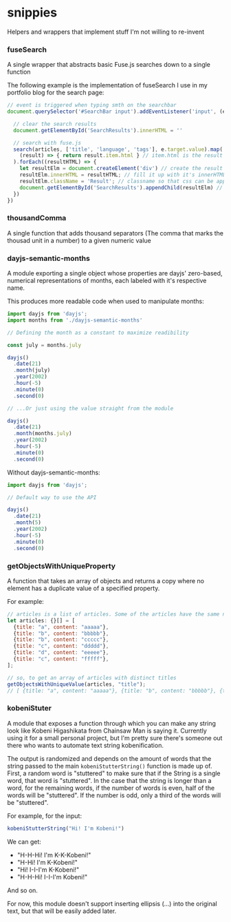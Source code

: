 # snippies
Helpers and wrappers that implement stuff I'm not willing to re-invent

<!--
Utils
  @cfuen/deep-equal
  @cfuen/unique-property
  @cfuen/remove-from-array
  @cfuen/thousand-comma
  @cfuen/kobeni-stutter

Snippets
  fuseSearch
  dayjs-semantic-months
-->

### fuseSearch
A single wrapper that abstracts basic Fuse.js searches down to a single function

The following example is the implementation of fuseSearch I use in my portfolio blog for the search page:

```javascript
// event is triggered when typing smth on the searchbar
document.querySelector('#SearchBar input').addEventListener('input', (e) => {

  // clear the search results
  document.getElementById('SearchResults').innerHTML = ''

  // search with fuse.js
  search(articles, ['title', 'language', 'tags'], e.target.value).map(
    (result) => { return result.item.html } // item.html is the result's innerHTML, so we retrieve it
  ).forEach((resultHTML) => {
    let resultElm = document.createElement('div') // create the result dom node
    resultElm.innerHTML = resultHTML; // fill it up with it's innerHTML
    resultElm.className = 'Result'; // classname so that css can be applied
    document.getElementById('SearchResults').appendChild(resultElm) // appended to search results
  })
})
```

### thousandComma
A single function that adds thousand separators (The comma that marks the thousad unit in a number) to a given numeric value

### dayjs-semantic-months
A module exporting a single object whose properties are dayjs' zero-based, numerical representations of months, each labeled with it's respective name.

This produces more readable code when used to manipulate months:
```javascript
import dayjs from 'dayjs';
import months from './dayjs-semantic-months'

// Defining the month as a constant to maximize readibility

const july = months.july

dayjs()
  .date(21)
  .month(july)
  .year(2002)
  .hour(-5)
  .minute(0)
  .second(0)

// ...Or just using the value straight from the module

dayjs()
  .date(21)
  .month(months.july)
  .year(2002)
  .hour(-5)
  .minute(0)
  .second(0)
```
Without dayjs-semantic-months:

```javascript
import dayjs from 'dayjs';

// Default way to use the API

dayjs()
  .date(21)
  .month(5)
  .year(2002)
  .hour(-5)
  .minute(0)
  .second(0)
```

### getObjectsWithUniqueProperty

A function that takes an array of objects and returns a copy where no element has a duplicate value of a specified property.

For example:

```javascript
// articles is a list of articles. Some of the articles have the same name
let articles: {}[] = [
  {title: "a", content: "aaaaa"},
  {title: "b", content: "bbbbb"},
  {title: "b", content: "ccccc"},
  {title: "c", content: "ddddd"},
  {title: "d", content: "eeeee"},
  {title: "c", content: "fffff"},
];

// so, to get an array of articles with distinct titles
getObjectsWithUniqueValue(articles, "title");
// [ {title: "a", content: "aaaaa"}, {title: "b", content: "bbbbb"}, {title: "c", content: "ddddd"}, {title: "d", content: "eeeee"}];
```

### kobeniStuter

A module that exposes a function through which you can make any string look like Kobeni Higashikata from Chainsaw Man is saying it. Currently using it for a small personal project, but I'm pretty sure there's someone out there who wants to automate text string kobenification.

The output is randomized and depends on the amount of words that the string passed to the main `kobeniStutterString()` function is made up of. First, a random word is "stuttered" to make sure that if the String is a single word, that word is "stuttered". In the case that the string is longer than a word, for the remaining words, if the number of words is even, half of the words will be "stuttered". If the number is odd, only a third of the words will be "stuttered".

For example, for the input:

```js
kobeniStutterString("Hi! I'm Kobeni!")
```

We can get:

- "H-H-Hi! I'm K-K-Kobeni!"
- "H-Hi! I'm K-Kobeni!"
- "Hi! I-I-I'm K-Kobeni!"
- "H-H-Hi! I-I-I'm Kobeni!"

And so on.

For now, this module doesn't support inserting ellipsis (...) into the original text, but that will be easily added later.